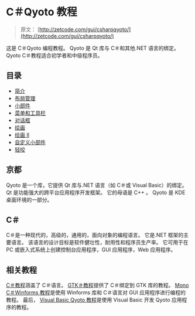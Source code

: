 # C＃Qyoto 教程

> 原文： [http://zetcode.com/gui/csharpqyoto/](http://zetcode.com/gui/csharpqyoto/)

这是 C＃Qyoto 编程教程。 Qyoto 是 Qt 库与 C＃和其他.NET 语言的绑定。 Qyoto C＃教程适合初学者和中级程序员。

## 目录



*   [简介](introduction/)
*   [布局管理](layoutmanagement/)
*   [小部件](widgets/)
*   [菜单和工具栏](menustoolbars/)
*   [对话框](dialogs/)
*   [绘画](painting/)
*   [绘画 II](paintingII/)
*   [自定义小部件](customwidget/)
*   [轻咬](nibbles/)



## 京都

Qyoto 是一个库，它提供 Qt 库与.NET 语言（如 C＃或 Visual Basic）的绑定。 Qt 是功能强大的跨平台应用程序开发框架。 它的母语是 C++ 。 Qyoto 是 KDE 桌面环境的一部分。

## C＃

C＃是一种现代的，高级的，通用的，面向对象的编程语言。 它是.NET 框架的主要语言。 该语言的设计目标是软件健壮性，耐用性和程序员生产率。 它可用于在 PC 或嵌入式系统上创建控制台应用程序，GUI 应用程序，Web 应用程序。

## 相关教程

[C＃教程](/lang/csharp/)涵盖了 C＃语言。 [GTK＃教程](/gui/gtksharp/)提供了 C＃绑定到 GTK 库的教程。 [Mono C＃Winforms 教程](/gui/csharpwinforms/)是使用 Winforms 库和 C＃语言对 GUI 应用程序进行编程的教程。 最后， [Visual Basic Qyoto 教程](/gui/vbqyoto/)是使用 Visual Basic 开发 Qyoto 应用程序的教程。